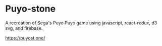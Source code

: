 # Puyo-stone

A recreation of Sega's Puyo Puyo game using javascript, react-redux, d3 svg, and firebase.

https://puyost.one/
